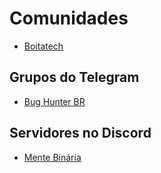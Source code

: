 # Comunidades

- [Boitatech](https://www.boitatech.com.br/)

## Grupos do Telegram

- [Bug Hunter BR](https://bughuntersbr.github.io/)

## Servidores no Discord

- [Mente Binária](http://menteb.in/discord)
